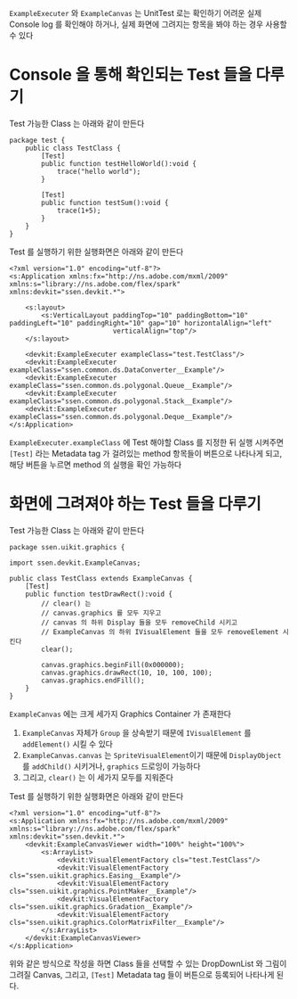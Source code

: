 `ExampleExecuter` 와 `ExampleCanvas` 는 UnitTest 로는 확인하기 어려운 실제 Console log 를 확인해야 하거나, 실제 화면에 그려지는 항목을 봐야 하는 경우 사용할 수 있다

# Console 을 통해 확인되는 Test 들을 다루기

Test 가능한 Class 는 아래와 같이 만든다

	package test {
		public class TestClass {
			[Test]
			public function testHelloWorld():void {
				trace("hello world");
			}
			
			[Test]
			public function testSum():void {
				trace(1+5);
			}
		}
	}

Test 를 실행하기 위한 실행화면은 아래와 같이 만든다

	<?xml version="1.0" encoding="utf-8"?>
	<s:Application xmlns:fx="http://ns.adobe.com/mxml/2009" xmlns:s="library://ns.adobe.com/flex/spark" xmlns:devkit="ssen.devkit.*">
	
		<s:layout>
			<s:VerticalLayout paddingTop="10" paddingBottom="10" paddingLeft="10" paddingRight="10" gap="10" horizontalAlign="left"
							  verticalAlign="top"/>
		</s:layout>
	
		<devkit:ExampleExecuter exampleClass="test.TestClass"/>
		<devkit:ExampleExecuter exampleClass="ssen.common.ds.DataConverter__Example"/>
		<devkit:ExampleExecuter exampleClass="ssen.common.ds.polygonal.Queue__Example"/>
		<devkit:ExampleExecuter exampleClass="ssen.common.ds.polygonal.Stack__Example"/>
		<devkit:ExampleExecuter exampleClass="ssen.common.ds.polygonal.Deque__Example"/>
	</s:Application>
	
`ExampleExecuter.exampleClass` 에 Test 해야할 Class 를 지정한 뒤 실행 시켜주면 `[Test]` 라는 Metadata tag 가 걸려있는 method 항목들이 버튼으로 나타나게 되고, 해당 버튼을 누르면 method 의 실행을 확인 가능하다


# 화면에 그려져야 하는 Test 들을 다루기

Test 가능한 Class 는 아래와 같이 만든다

	package ssen.uikit.graphics {
	
	import ssen.devkit.ExampleCanvas;
	
	public class TestClass extends ExampleCanvas {
		[Test]
		public function testDrawRect():void {
			// clear() 는 
			// canvas.graphics 를 모두 지우고
			// canvas 의 하위 Display 들을 모두 removeChild 시키고
			// ExampleCanvas 의 하위 IVisualElement 들을 모두 removeElement 시킨다
			clear();
			
			canvas.graphics.beginFill(0x000000);
			canvas.graphics.drawRect(10, 10, 100, 100);
			canvas.graphics.endFill();
		} 
	}

`ExampleCanvas` 에는 크게 세가지 Graphics Container 가 존재한다

1. `ExampleCanvas` 자체가 `Group` 을 상속받기 때문에 `IVisualElement` 를 `addElement()` 시킬 수 있다
1. `ExampleCanvas.canvas` 는 `SpriteVisualElement`이기 때문에 `DisplayObject` 를 `addChild()` 시키거나, `graphics` 드로잉이 가능하다
1. 그리고, `clear()` 는 이 세가지 모두를 지워준다

Test 를 실행하기 위한 실행화면은 아래와 같이 만든다

	<?xml version="1.0" encoding="utf-8"?>
	<s:Application xmlns:fx="http://ns.adobe.com/mxml/2009" xmlns:s="library://ns.adobe.com/flex/spark" xmlns:devkit="ssen.devkit.*">
		<devkit:ExampleCanvasViewer width="100%" height="100%">
			<s:ArrayList>
				<devkit:VisualElementFactory cls="test.TestClass"/>
				<devkit:VisualElementFactory cls="ssen.uikit.graphics.Easing__Example"/>
				<devkit:VisualElementFactory cls="ssen.uikit.graphics.PointMaker__Example"/>
				<devkit:VisualElementFactory cls="ssen.uikit.graphics.Gradation__Example"/>
				<devkit:VisualElementFactory cls="ssen.uikit.graphics.ColorMatrixFilter__Example"/>
			</s:ArrayList>
		</devkit:ExampleCanvasViewer>
	</s:Application> 
	
위와 같은 방식으로 작성을 하면 Class 들을 선택할 수 있는 DropDownList 와 그림이 그려질 Canvas, 그리고, `[Test]` Metadata tag 들이 버튼으로 등록되어 나타나게 된다.
